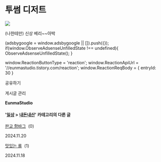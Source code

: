 
# 투썸 디저트

![](https://blog.kakaocdn.net/dn/bi4CFO/btsKOyi8DL4/1aHI1KoTJBytkAmYKrKzsk/img.jpg)

(나한테만) 신상 베리~~아박

(adsbygoogle = window.adsbygoogle || \[\]).push({}); if(window.ObserveAdsenseUnfilledState !== undefined){ ObserveAdsenseUnfilledState(); }

window.ReactionButtonType = 'reaction'; window.ReactionApiUrl = '//eunmastudio.tistory.com/reaction'; window.ReactionReqBody = { entryId: 30 }

공유하기

게시글 관리

**EunmaStudio**

#### '[일상](/category/%EC%9D%BC%EC%83%81) > [내돈내산](/category/%EC%9D%BC%EC%83%81/%EB%82%B4%EB%8F%88%EB%82%B4%EC%82%B0)' 카테고리의 다른 글

[판교 함바그](/31)  (0)

2024.11.20

[맛있는 롤](/29)  (1)

2024.11.18
            